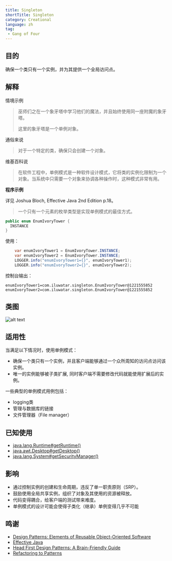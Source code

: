 ```yaml
---
title: Singleton
shortTitle: Singleton
category: Creational
language: zh
tag:
 - Gang of Four
---
```


## 目的

确保一个类只有一个实例，并为其提供一个全局访问点。

## 解释

情境示例

> 巫师们之在一个象牙塔中学习他们的魔法，并且始终使用同一座附魔的象牙塔。
> 
> 这里的象牙塔是一个单例对象。

通俗来说

> 对于一个特定的类，确保只会创建一个对象。

维基百科说

> 在软件工程中，单例模式是一种软件设计模式，它将类的实例化限制为一个对象。当系统中只需要一个对象来协调各种操作时，这种模式非常有用。

**程序示例**

详见 Joshua Bloch, Effective Java 2nd Edition p.18。

> 一个只有一个元素的枚举类型是实现单例模式的最佳方式。

```java
public enum EnumIvoryTower {
  INSTANCE
}
```

使用：

```java
    var enumIvoryTower1 = EnumIvoryTower.INSTANCE;
    var enumIvoryTower2 = EnumIvoryTower.INSTANCE;
    LOGGER.info("enumIvoryTower1={}", enumIvoryTower1);
    LOGGER.info("enumIvoryTower2={}", enumIvoryTower2);
```

控制台输出：

```
enumIvoryTower1=com.iluwatar.singleton.EnumIvoryTower@1221555852
enumIvoryTower2=com.iluwatar.singleton.EnumIvoryTower@1221555852
```

## 类图

![alt text](./etc/singleton.urm.png "Singleton pattern class diagram")

## 适用性

当满足以下情况时，使用单例模式：

* 确保一个类只有一个实例，并且客户端能够通过一个众所周知的访问点访问该实例。
* 唯一的实例能够被子类扩展, 同时客户端不需要修改代码就能使用扩展后的实例。

一些典型的单例模式用例包括：

* logging类
* 管理与数据库的链接
* 文件管理器（File manager）

## 已知使用

* [java.lang.Runtime#getRuntime()](http://docs.oracle.com/javase/8/docs/api/java/lang/Runtime.html#getRuntime%28%29)
* [java.awt.Desktop#getDesktop()](http://docs.oracle.com/javase/8/docs/api/java/awt/Desktop.html#getDesktop--)
* [java.lang.System#getSecurityManager()](http://docs.oracle.com/javase/8/docs/api/java/lang/System.html#getSecurityManager--)


## 影响

* 通过控制实例的创建和生命周期，违反了单一职责原则（SRP）。
* 鼓励使用全局共享实例，组织了对象及其使用的资源被释放。     
* 代码变得耦合，给客户端的测试带来难度。
* 单例模式的设计可能会使得子类化（继承）单例变得几乎不可能

## 鸣谢

* [Design Patterns: Elements of Reusable Object-Oriented Software](https://www.amazon.com/gp/product/0201633612/ref=as_li_tl?ie=UTF8&camp=1789&creative=9325&creativeASIN=0201633612&linkCode=as2&tag=javadesignpat-20&linkId=675d49790ce11db99d90bde47f1aeb59)
* [Effective Java](https://www.amazon.com/gp/product/0134685997/ref=as_li_tl?ie=UTF8&camp=1789&creative=9325&creativeASIN=0134685997&linkCode=as2&tag=javadesignpat-20&linkId=4e349f4b3ff8c50123f8147c828e53eb)
* [Head First Design Patterns: A Brain-Friendly Guide](https://www.amazon.com/gp/product/0596007124/ref=as_li_tl?ie=UTF8&camp=1789&creative=9325&creativeASIN=0596007124&linkCode=as2&tag=javadesignpat-20&linkId=6b8b6eea86021af6c8e3cd3fc382cb5b)
* [Refactoring to Patterns](https://www.amazon.com/gp/product/0321213351/ref=as_li_tl?ie=UTF8&camp=1789&creative=9325&creativeASIN=0321213351&linkCode=as2&tag=javadesignpat-20&linkId=2a76fcb387234bc71b1c61150b3cc3a7)
